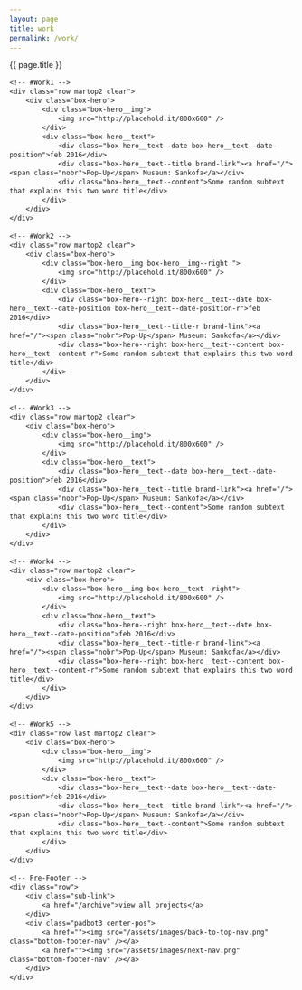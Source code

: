 ```yaml
---
layout: page
title: work
permalink: /work/
---
```


<div class="box-page-title">
	<div class="box-page-title__text">{{ page.title }}</div>
</div>

<div class="crwns-wrapper clear">
	
	<!-- #Work1 -->
	<div class="row martop2 clear">
		<div class="box-hero">
			<div class="box-hero__img">
				<img src="http://placehold.it/800x600" />
			</div>
			<div class="box-hero__text">
				<div class="box-hero__text--date box-hero__text--date-position">feb 2016</div>
				<div class="box-hero__text--title brand-link"><a href="/"><span class="nobr">Pop-Up</span> Museum: Sankofa</a></div>
				<div class="box-hero__text--content">Some random subtext that explains this two word title</div>
			</div>
		</div>
	</div>

	<!-- #Work2 -->
	<div class="row martop2 clear">
		<div class="box-hero">
			<div class="box-hero__img box-hero__img--right ">
				<img src="http://placehold.it/800x600" />
			</div>
			<div class="box-hero__text">
				<div class="box-hero--right box-hero__text--date box-hero__text--date-position box-hero__text--date-position-r">feb 2016</div>
				<div class="box-hero__text--title-r brand-link"><a href="/"><span class="nobr">Pop-Up</span> Museum: Sankofa</a></div>
				<div class="box-hero--right box-hero__text--content box-hero__text--content-r">Some random subtext that explains this two word title</div>
			</div>
		</div>
	</div>

	<!-- #Work3 -->
	<div class="row martop2 clear">
		<div class="box-hero">
			<div class="box-hero__img">
				<img src="http://placehold.it/800x600" />
			</div>
			<div class="box-hero__text">
				<div class="box-hero__text--date box-hero__text--date-position">feb 2016</div>
				<div class="box-hero__text--title brand-link"><a href="/"><span class="nobr">Pop-Up</span> Museum: Sankofa</a></div>
				<div class="box-hero__text--content">Some random subtext that explains this two word title</div>
			</div>
		</div>
	</div>

	<!-- #Work4 -->
	<div class="row martop2 clear">
		<div class="box-hero">
			<div class="box-hero__img box-hero__text--right">
				<img src="http://placehold.it/800x600" />
			</div>
			<div class="box-hero__text">
				<div class="box-hero--right box-hero__text--date box-hero__text--date-position">feb 2016</div>
				<div class="box-hero__text--title-r brand-link"><a href="/"><span class="nobr">Pop-Up</span> Museum: Sankofa</a></div>
				<div class="box-hero--right box-hero__text--content box-hero__text--content-r">Some random subtext that explains this two word title</div>
			</div>
		</div>
	</div>

	<!-- #Work5 -->
	<div class="row last martop2 clear">
		<div class="box-hero">
			<div class="box-hero__img">
				<img src="http://placehold.it/800x600" />
			</div>
			<div class="box-hero__text">
				<div class="box-hero__text--date box-hero__text--date-position">feb 2016</div>
				<div class="box-hero__text--title brand-link"><a href="/"><span class="nobr">Pop-Up</span> Museum: Sankofa</a></div>
				<div class="box-hero__text--content">Some random subtext that explains this two word title</div>
			</div>
		</div>
	</div>
	
	<!-- Pre-Footer -->
	<div class="row">
		<div class="sub-link">
      		<a href="/archive">view all projects</a>
    	</div>
	    <div class="padbot3 center-pos">
	        <a href=""><img src="/assets/images/back-to-top-nav.png" class="bottom-footer-nav" /></a>
	        <a href=""><img src="/assets/images/next-nav.png" class="bottom-footer-nav" /></a>
	    </div>
	</div>
</div>